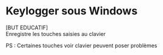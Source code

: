 # Keylogger sous Windows
[BUT EDUCATIF]  
Enregistre les touches saisies au clavier 

PS : Certaines touches voir clavier peuvent poser problèmes
